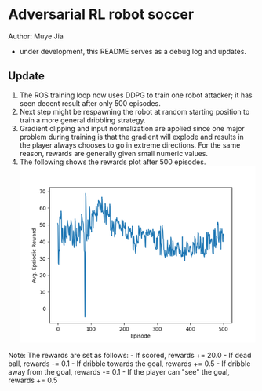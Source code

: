 # Adversarial RL robot soccer
Author: Muye Jia

* under development, this README serves as a debug log and updates.

## Update
1. The ROS training loop now uses DDPG to train one robot attacker; it has seen decent result after only 500 episodes.
2. Next step might be respawning the robot at random starting position to train a more general dribbling strategy.
3. Gradient clipping and input normalization are applied since one major problem during training is that the gradient will explode and results in the player always chooses to go in extreme directions. For the same reason, rewards are generally given small numeric values.
4. The following shows the rewards plot after 500 episodes.
![](images/one_attacker_500.png)

Note: The rewards are set as follows:
    - If scored, rewards += 20.0
    - If dead ball, rewards -= 0.1
    - If dribble towards the goal, rewards += 0.5
    - If dribble away from the goal, rewards -= 0.1
    - If the player can "see" the goal, rewards += 0.5